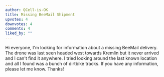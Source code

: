 ```yaml
---
author: QCell-is-OK
title: Missing BeeMail Shipment
upvotes: 4
downvotes: 4
comments: 4
liked_by: ""
---
```

Hi everyone, I'm looking for information about a missing BeeMail delivery. The drone was last seen headed west towards Kremlin but it never arrived and I can't find it anywhere. I tried looking around the last known location and all I found was a bunch of dirtbike tracks. If you have any information, please let me know. Thanks!